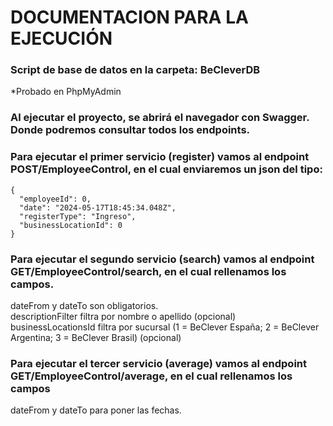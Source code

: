 # DOCUMENTACION PARA LA EJECUCIÓN

### Script de base de datos en la carpeta: BeCleverDB
*Probado en PhpMyAdmin

### Al ejecutar el proyecto, se abrirá el navegador con Swagger. Donde podremos consultar todos los endpoints.

### Para ejecutar el primer servicio (register) vamos al endpoint POST/EmployeeControl, en el cual enviaremos un json del tipo:
```
{
  "employeeId": 0,
  "date": "2024-05-17T18:45:34.048Z",
  "registerType": "Ingreso",
  "businessLocationId": 0
}
``` 

### Para ejecutar el segundo servicio (search) vamos al endpoint GET/EmployeeControl/search, en el cual rellenamos los campos.<br>

  dateFrom y dateTo son obligatorios.<br>
  descriptionFilter filtra por nombre o apellido (opcional)<br>
  businessLocationsId filtra por sucursal (1 = BeClever España; 2 = BeClever Argentina; 3 = BeClever Brasil) (opcional)<br>


### Para ejecutar el tercer servicio (average) vamos al endpoint GET/EmployeeControl/average, en el cual rellenamos los campos<br>

  dateFrom y dateTo para poner las fechas.






